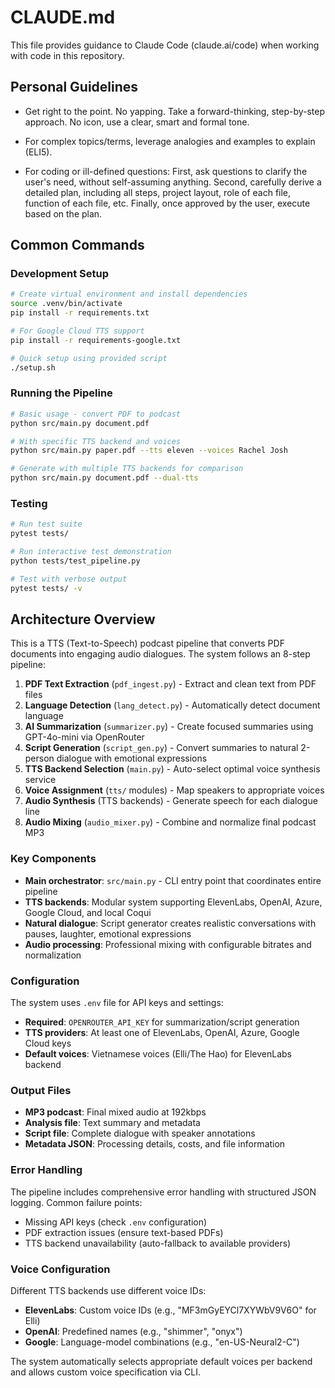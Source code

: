 # CLAUDE.md

This file provides guidance to Claude Code (claude.ai/code) when working with code in this repository.

## Personal Guidelines

- Get right to the point. No yapping. Take a forward-thinking, step-by-step approach. No icon, use a clear, smart and formal tone.

- For complex topics/terms, leverage analogies and examples to explain (ELI5).

- For coding or ill-defined questions: First, ask questions to clarify the user's need, without self-assuming anything. Second, carefully derive a detailed plan, including all steps, project layout, role of each file, function of each file, etc. Finally, once approved by the user, execute based on the plan.

## Common Commands

### Development Setup
```bash
# Create virtual environment and install dependencies
source .venv/bin/activate
pip install -r requirements.txt

# For Google Cloud TTS support
pip install -r requirements-google.txt

# Quick setup using provided script
./setup.sh
```

### Running the Pipeline
```bash
# Basic usage - convert PDF to podcast
python src/main.py document.pdf

# With specific TTS backend and voices
python src/main.py paper.pdf --tts eleven --voices Rachel Josh

# Generate with multiple TTS backends for comparison
python src/main.py document.pdf --dual-tts
```

### Testing
```bash
# Run test suite
pytest tests/

# Run interactive test demonstration
python tests/test_pipeline.py

# Test with verbose output
pytest tests/ -v
```

## Architecture Overview

This is a TTS (Text-to-Speech) podcast pipeline that converts PDF documents into engaging audio dialogues. The system follows an 8-step pipeline:

1. **PDF Text Extraction** (`pdf_ingest.py`) - Extract and clean text from PDF files
2. **Language Detection** (`lang_detect.py`) - Automatically detect document language 
3. **AI Summarization** (`summarizer.py`) - Create focused summaries using GPT-4o-mini via OpenRouter
4. **Script Generation** (`script_gen.py`) - Convert summaries to natural 2-person dialogue with emotional expressions
5. **TTS Backend Selection** (`main.py`) - Auto-select optimal voice synthesis service
6. **Voice Assignment** (`tts/` modules) - Map speakers to appropriate voices
7. **Audio Synthesis** (TTS backends) - Generate speech for each dialogue line
8. **Audio Mixing** (`audio_mixer.py`) - Combine and normalize final podcast MP3

### Key Components

- **Main orchestrator**: `src/main.py` - CLI entry point that coordinates entire pipeline
- **TTS backends**: Modular system supporting ElevenLabs, OpenAI, Azure, Google Cloud, and local Coqui
- **Natural dialogue**: Script generator creates realistic conversations with pauses, laughter, emotional expressions
- **Audio processing**: Professional mixing with configurable bitrates and normalization

### Configuration

The system uses `.env` file for API keys and settings:
- **Required**: `OPENROUTER_API_KEY` for summarization/script generation
- **TTS providers**: At least one of ElevenLabs, OpenAI, Azure, Google Cloud keys
- **Default voices**: Vietnamese voices (Elli/The Hao) for ElevenLabs backend

### Output Files

- **MP3 podcast**: Final mixed audio at 192kbps
- **Analysis file**: Text summary and metadata  
- **Script file**: Complete dialogue with speaker annotations
- **Metadata JSON**: Processing details, costs, and file information

### Error Handling

The pipeline includes comprehensive error handling with structured JSON logging. Common failure points:
- Missing API keys (check `.env` configuration)
- PDF extraction issues (ensure text-based PDFs)
- TTS backend unavailability (auto-fallback to available providers)

### Voice Configuration

Different TTS backends use different voice IDs:
- **ElevenLabs**: Custom voice IDs (e.g., "MF3mGyEYCl7XYWbV9V6O" for Elli)
- **OpenAI**: Predefined names (e.g., "shimmer", "onyx")  
- **Google**: Language-model combinations (e.g., "en-US-Neural2-C")

The system automatically selects appropriate default voices per backend and allows custom voice specification via CLI.